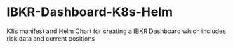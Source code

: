 # IBKR-Dashboard-K8s-Helm
K8s manifest and Helm Chart for creating a IBKR Dashboard which includes risk data and current positions
